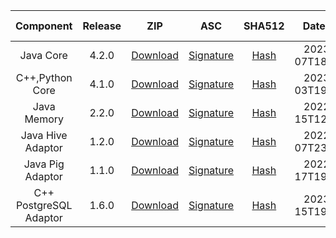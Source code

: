<!-- Start downloadsInclude.md. Computer generated, do not edit! -->

| Component | Release | ZIP | ASC | SHA512 | Date-Time | SVN ID | Committer |
|:---------:|:-------:|:---:|:---:|:------:|:---------:|:------:|:---------:|
| Java Core | 4.2.0 | [Download](https://www.apache.org/dyn/closer.lua/datasketches/java/4.2.0/apache-datasketches-java-4.2.0-src.zip) | [Signature](https://downloads.apache.org/datasketches/java/4.2.0/apache-datasketches-java-4.2.0-src.zip.asc) | [Hash](https://downloads.apache.org/datasketches/java/4.2.0/apache-datasketches-java-4.2.0-src.zip.sha512) | 2023-09-07T18:28:20Z | 63843 | alsay |
| C++,Python Core | 4.1.0 | [Download](https://www.apache.org/dyn/closer.lua/datasketches/cpp/4.1.0/apache-datasketches-cpp-4.1.0-src.zip) | [Signature](https://downloads.apache.org/datasketches/cpp/4.1.0/apache-datasketches-cpp-4.1.0-src.zip.asc) | [Hash](https://downloads.apache.org/datasketches/cpp/4.1.0/apache-datasketches-cpp-4.1.0-src.zip.sha512) | 2023-05-03T19:14:00Z | 61625 | alsay |
| Java Memory | 2.2.0 | [Download](https://www.apache.org/dyn/closer.lua/datasketches/memory/2.2.0/apache-datasketches-memory-2.2.0-src.zip) | [Signature](https://downloads.apache.org/datasketches/memory/2.2.0/apache-datasketches-memory-2.2.0-src.zip.asc) | [Hash](https://downloads.apache.org/datasketches/memory/2.2.0/apache-datasketches-memory-2.2.0-src.zip.sha512) | 2022-08-15T12:10:22Z | 56289 | dcromberge |
| Java Hive Adaptor | 1.2.0 | [Download](https://www.apache.org/dyn/closer.lua/datasketches/hive/1.2.0/apache-datasketches-hive-1.2.0-src.zip) | [Signature](https://downloads.apache.org/datasketches/hive/1.2.0/apache-datasketches-hive-1.2.0-src.zip.asc) | [Hash](https://downloads.apache.org/datasketches/hive/1.2.0/apache-datasketches-hive-1.2.0-src.zip.sha512) | 2022-03-07T23:30:20Z | 52909 | alsay |
| Java Pig Adaptor | 1.1.0 | [Download](https://www.apache.org/dyn/closer.lua/datasketches/pig/1.1.0/apache-datasketches-pig-1.1.0-src.zip) | [Signature](https://downloads.apache.org/datasketches/pig/1.1.0/apache-datasketches-pig-1.1.0-src.zip.asc) | [Hash](https://downloads.apache.org/datasketches/pig/1.1.0/apache-datasketches-pig-1.1.0-src.zip.sha512) | 2022-02-17T19:42:16Z | 52612 | alsay |
| C++ PostgreSQL Adaptor | 1.6.0 | [Download](https://www.apache.org/dyn/closer.lua/datasketches/postgresql/1.6.0/apache-datasketches-postgresql-1.6.0-src.zip) | [Signature](https://downloads.apache.org/datasketches/postgresql/1.6.0/apache-datasketches-postgresql-1.6.0-src.zip.asc) | [Hash](https://downloads.apache.org/datasketches/postgresql/1.6.0/apache-datasketches-postgresql-1.6.0-src.zip.sha512) | 2023-05-15T19:39:28Z | 61865 | alsay |

<!-- End downloadsInclude.md -->

